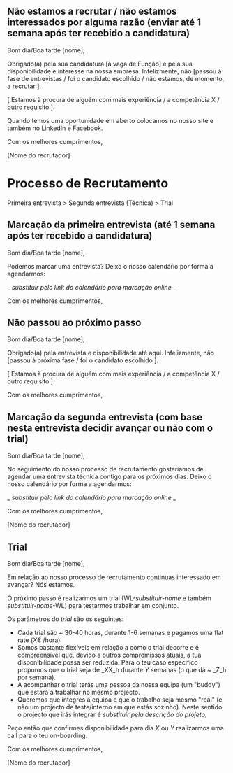 
## Não estamos a recrutar / não estamos interessados por alguma razão (enviar até 1 semana após ter recebido a candidatura)

Bom dia/Boa tarde [nome],

Obrigado(a) pela sua candidatura [à vaga de Função] e pela sua disponibilidade e interesse na nossa empresa. Infelizmente, não [passou à fase de entrevistas / foi o candidato escolhido / não estamos, de momento, a recrutar ]. 

[ Estamos à procura de alguém com mais experiência / a competência X / outro requisito ].

Quando temos uma oportunidade em aberto colocamos no nosso site e também no LinkedIn e Facebook.

Com os melhores cumprimentos,

[Nome do recrutador]

# Processo de Recrutamento

Primeira entrevista > Segunda entrevista (Técnica) > Trial

## Marcação da primeira entrevista (até 1 semana após ter recebido a candidatura)

Bom dia/Boa tarde [nome],

Podemos marcar uma entrevista? Deixo o nosso calendário por forma a agendarmos:

_ _substituir pelo link do calendário para marcação online_ _

Com os melhores cumprimentos,

## Não passou ao próximo passo

Bom dia/Boa tarde [nome],

Obrigado(a) pela entrevista e disponibilidade até aqui. Infelizmente, não [passou à próxima fase / foi o candidato escolhido ]. 

[ Estamos à procura de alguém com mais experiência / a competência X / outro requisito ].

Com os melhores cumprimentos,


## Marcação da segunda entrevista (com base nesta entrevista decidir avançar ou não com o trial)

Bom dia/Boa tarde [nome], 

No seguimento do nosso processo de recrutamento gostariamos de agendar uma entrevista técnica contigo para os próximos dias. Deixo o nosso calendário por forma a agendarmos:

_ _substituir pelo link do calendário para marcação online_ _

Com os melhores cumprimentos, 

[Nome do recrutador]

## Trial

Bom dia/Boa tarde [nome],

Em relação ao nosso processo de recrutamento continuas interessado em avançar? Nós estamos.

O próximo passo é realizarmos um trial (WL-_substituir-nome_ e também _substituir-nome_-WL) para testarmos trabalhar em conjunto. 

Os parâmetros do _trial_ são os seguintes: 

- Cada trial são ~ 30-40 horas, durante 1-6 semanas e pagamos uma flat rate (_X_€ /hora).
- Somos bastante flexíveis em relação a como o trial decorre e é compreensível que, devido a outros compromissos atuais, a tua disponibilidade possa ser reduzida. Para o teu caso especifico propomos que o trial seja de _XX_h durante _Y_ semanas (o que dá ~ _Z_h por semana).
- A acompanhar o trial terás uma pessoa da nossa equipa (um "buddy") que estará a trabalhar no mesmo projecto.
- Queremos que integres a equipa e que o trabalho seja mesmo "real" (e não um projecto de teste/interno em que estás sozinho). Neste sentido o projecto que irás integrar é _substituir pela descrição do projeto_;

Peço então que confirmes disponibilidade para dia _X_ ou _Y_ realizarmos uma call para o teu on-boarding. 

Com os melhores cumprimentos,

[Nome do recrutador]


